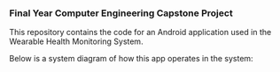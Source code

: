 ### Final Year Computer Engineering Capstone Project

This repository contains the code for an Android application used in the Wearable Health Monitoring System.

Below is a system diagram of how this app operates in the system:

